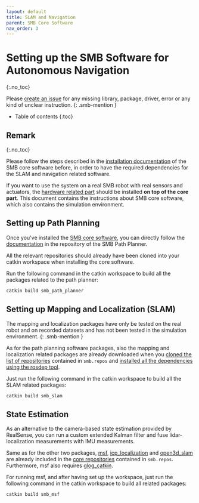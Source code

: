 ```yaml
---
layout: default
title: SLAM and Navigation
parent: SMB Core Software
nav_order: 3
---
```


# Setting up the SMB Software for Autonomous Navigation
{:.no_toc}


Please [create an issue](https://github.com/ETHZ-RobotX/SuperMegaBot/issues/new) for any missing library, package, driver, error or any kind of unclear instruction.
{: .smb-mention }


* Table of contents
{:toc}

## Remark
{:.no_toc}

Please follow the steps described in the [installation documentation](installation_core.md) of the SMB core software before, in order to have the required dependencies for the SLAM and navigation related software.

If you want to use the system on a real SMB robot with real sensors and actuators, the [hardware related part](../robot-operation/installation_hw_packages.md) should be installed **on top of the core part**. This document contains the instructions about SMB core software, which also contains the simulation environment.



## Setting up Path Planning

Once you've installed the [SMB core software](installation_core.md), you can directly follow the [documentation](https://github.com/ETHZ-RobotX/smb_path_planner/wiki) in the repository of the SMB Path Planner.

All the relevant repositories should already have been cloned into your catkin workspace when installing the core software.

Run the following command in the catkin workspace to build all the packages related to the path planner:
``` bash
catkin build smb_path_planner
```

## Setting up Mapping and Localization (SLAM)

The mapping and localization packages have only be tested on the real robot and on recorded datasets and has not been tested in the simulation environment.
{: .smb-mention }

As for the path planning software packages, also the mapping and localization related packages are already downloaded when you [cloned the list of repositories](../core-software/installation_core.html#catkin-workspace-and-all-packages) contained in `smb.repos` and [installed all the dependencies using the rosdep tool](installation_core.md#installing-dependencies).

Just run the following command in the catkin workspace to build all the SLAM related packages:
``` bash
catkin build smb_slam
```

## State Estimation
As an alternative to the camera-based state estimation provided by RealSense, you can run a custom extended Kalman filter and fuse lidar-localization measurements with IMU measurements.

Same as for the other two packages, [msf](https://github.com/leggedrobotics/ethzasl_msf.git), [icp_localization](https://github.com/leggedrobotics/icp_localization.git) and [open3d_slam](https://github.com/leggedrobotics/open3d_slam.git) are already included in the [core repositories](../core-software/installation_core.html#catkin-workspace-and-all-packages) contained in `smb.repos`. Furthermore, msf also requires [glog_catkin](https://github.com/ethz-asl/glog_catkin.git).

For running msf, and after having set up the workspace, just run the following command in the catkin workspace to build all related packages:
```bash
catkin build smb_msf
```
